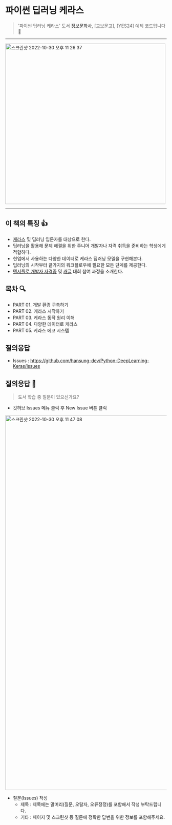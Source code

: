 # 파이썬 딥러닝 케라스 
> '파이썬 딥러닝 케라스' 도서 [정보문화사](http://www.infopub.co.kr/), [교보문고], [YES24] 예제 코드입니다 	&#128079;	
---

<img width="500" alt="스크린샷 2022-10-30 오후 11 26 37" src="https://user-images.githubusercontent.com/54405342/198884713-2da51e64-352f-41f1-8313-b091bb5f0769.png">


---

## 이 책의 특징 &#128077;
- [케라스](https://keras.io/) 및 딥러닝 입문자를 대상으로 한다.
- 딥러닝을 활용해 문제 해결을 위한 주니어 개발자나 자격 취득을 준비하는 학생에게 적합하다.
- 현업에서 사용하는 다양한 데이터로 케라스 딥러닝 모델을 구현해본다.
- 딥러닝의 시작부터 끝가지의 워크플로우에 필요한 모든 단계를 제공한다.
- [텐서플로 개발자 자격증](https://www.tensorflow.org/certificate?hl=ko/) 및 [캐글](https://www.kaggle.com/) 대회 참여 과정을 소개한다.


## 목차 &#128269;
- PART 01. 개발 환경 구축하기
- PART 02. 케라스 시작하기
- PART 03. 케라스 동작 원리 이해
- PART 04. 다양한 데이터로 케라스
- PART 05. 케라스 에코 시스템


## 질의응답
- Issues : https://github.com/hansung-dev/Python-DeepLearning-Keras/issues


## 질의응답 &#128587;
> 도서 학습 중 질문이 있으신가요?
- 깃허브 Issues 메뉴 클릭 후 New Issue 버튼 클릭
<img width="1167" alt="스크린샷 2022-10-30 오후 11 47 08" src="https://user-images.githubusercontent.com/54405342/198884991-2d9432ef-1428-4b60-a5fd-c31c57540bf4.png">

- 질문(Issues) 작성 
  - 제목 : 제목에는 말머리(질문, 오탈자, 오류정정)를 포함해서 작성 부탁드립니다.
  - 기타 : 페이지 및 스크린샷 등 질문에 정확한 답변을 위한 정보를 포함해주세요.
